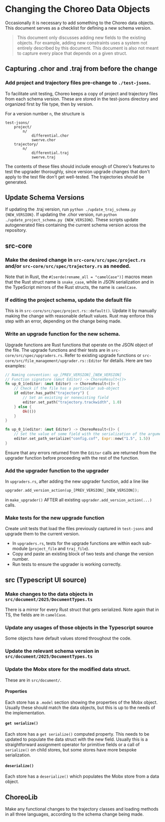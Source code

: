 # Changing the Choreo Data Objects

Occasionally it is necessary to add something to the Choreo data objects. This document serves as a checklist for defining a new schema version.

> This document only discusses adding new fields to the existing objects. For example, adding new constraints uses a system not entirely described by this document.
This document is also not meant to capture every place that depends on a given struct.

## Capturing .chor and .traj from before the change

### Add project and trajectory files pre-change to `./test-jsons`.

To facilitate unit testing, Choreo keeps a copy of project and trajectory files from each schema version. These are stored in the test-jsons directory and organized first by file type, then by version.

For a version number `n`, the structure is
```
test-jsons/
    project/
        n/
            differential.chor
            swerve.chor
    trajectory/
        n/
            differential.traj
            swerve.traj

```
The contents of these files should include enough of Choreo's features to test the upgrader thoroughly, since version upgrade changes that don't apply to the test file don't get well-tested. The trajectories should be generated.

## Update Schema Versions

If updating the .traj version, run `python ./update_traj_schema.py {NEW_VERSION}`. If updating the .chor version, run `python ./update_project_schema.py {NEW_VERSION}`. These scripts update autogenerated files containing the current schema version across the repository.

## src-core
### Make the desired change in `src-core/src/spec/project.rs` and/or `src-core/src/spec/trajectory.rs` as needed.
Note that in Rust, the `#[serde(rename_all = "camelCase")]` macros mean that the Rust struct name is `snake_case`, while in JSON serialization and in the TypeScript mirrors of the Rust structs, the name is `camelCase`.

### If editing the project schema, update the default file
This is in `src-core/src/spec/project.rs::default()`. Update it by manually making the change with reasonable default values. Rust may enforce this step with an error, depending on the change being made.

### Write an upgrade function for the new schema.

Upgrade functions are Rust functions that operate on the JSON object of the file. The upgrade functions and their tests are in `src-core/src/spec/upgraders.rs`. Refer to existing upgrade functions or `src-core/src/file_management/upgrader.rs::Editor` for details. Here are two examples:

```rs
// Naming convention: up_[PREV_VERSION]_[NEW_VERSION]
// Function signature (&mut Editor) -> ChoreoResult<()>
fn up_0_1(editor: &mut Editor) -> ChoreoResult<()> {
    // Check if the file has a particular sub-object
    if editor.has_path("trajectory") {
        // Set an existing or nonexisting field
        editor.set_path("trajectory.trackwidth", 1.0)
    } else {
        Ok(())
    }
}

fn up_0_1(editor: &mut Editor) -> ChoreoResult<()> {
    // Set the value of some field with the serialization of the argument
    editor.set_path_serialize("config.cof", Expr::new("1.5", 1.5))
}
```

Ensure that any errors returned from the `Editor` calls are returned from the upgrader function before proceeding with the rest of the function.
### Add the upgrader function to the upgrader

In `upgraders.rs`, after adding the new upgrader function, add a line like
```rs
upgrader.add_version_action(up_[PREV_VERSION]_[NEW_VERSION]);
```
in `make_upgrader()` AFTER all existing `upgrader.add_version_action(...)` calls.

### Make tests for the new upgrade function
Create unit tests that load the files previously captured in `test-jsons` and upgrade them to the current version.
* In `upgraders.rs`, tests for the upgrade functions are within each sub-module (`project_file` and `traj_file`).
* Copy and paste an existing block of two tests and change the version number.
* Run tests to ensure the upgrader is working correctly.

## src (Typescript UI source)

### Make changes to the data objects in `src/document/2025/DocumentTypes.ts`

There is a mirror for every Rust struct that gets serialized. Note again that in TS, the fields are in `camelCase`.

### Update any usages of those objects in the Typescript source

Some objects have default values stored throughout the code.

### Update the relevant schema version in `src/document/2025/DocumentTypes.ts`

### Update the Mobx store for the modified data struct.

These are in `src/document/`.

#### Properties
Each store has a `.model` section showing the properties of the Mobx object. Usually these should match the data objects, but this is up to the needs of the implementation.

#### `get serialize()`
Each store has a `get serialize()` computed property. This needs to be updated to populate the data struct with the new field. Usually this is a straightforward assignment operator for primitive fields or a call of `serialize()` on child stores, but some stores have more bespoke serialization.

#### `deserialize()`
Each store has a `deserialize()` which populates the Mobx store from a data object.

## ChoreoLib

Make any functional changes to the trajectory classes and loading methods in all three languages, according to the schema change being made.
